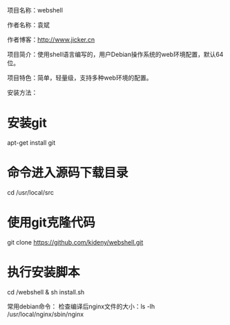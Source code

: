 项目名称：webshell

作者名称：袁斌

作者博客：http://www.jicker.cn

项目简介：使用shell语言编写的，用户Debian操作系统的web环境配置，默认64位。

项目特色：简单，轻量级，支持多种web环境的配置。

安装方法：

# 安装git
apt-get install git

# 命令进入源码下载目录
cd  /usr/local/src

# 使用git克隆代码
git clone https://github.com/kideny/webshell.git

# 执行安装脚本
cd /webshell & sh install.sh

常用debian命令：
检查编译后nginx文件的大小：ls -lh /usr/local/nginx/sbin/nginx